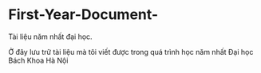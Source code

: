 # First-Year-Document-
Tài liệu năm nhất đại học.

Ở đây lưu trữ tài liệu mà tôi viết được trong quá trình học năm nhất Đại học Bách Khoa Hà Nội
